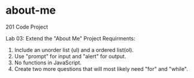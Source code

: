 # about-me
201 Code Project

Lab 03: Extend the "About Me" Project
Requirments:
1. Include an unorder list (ul) and a ordered list(ol).
2. Use "prompt" for input and "alert" for output.
3. No functions in JavaScript.
4. Create two more questions that will most likely need "for" and "while".

